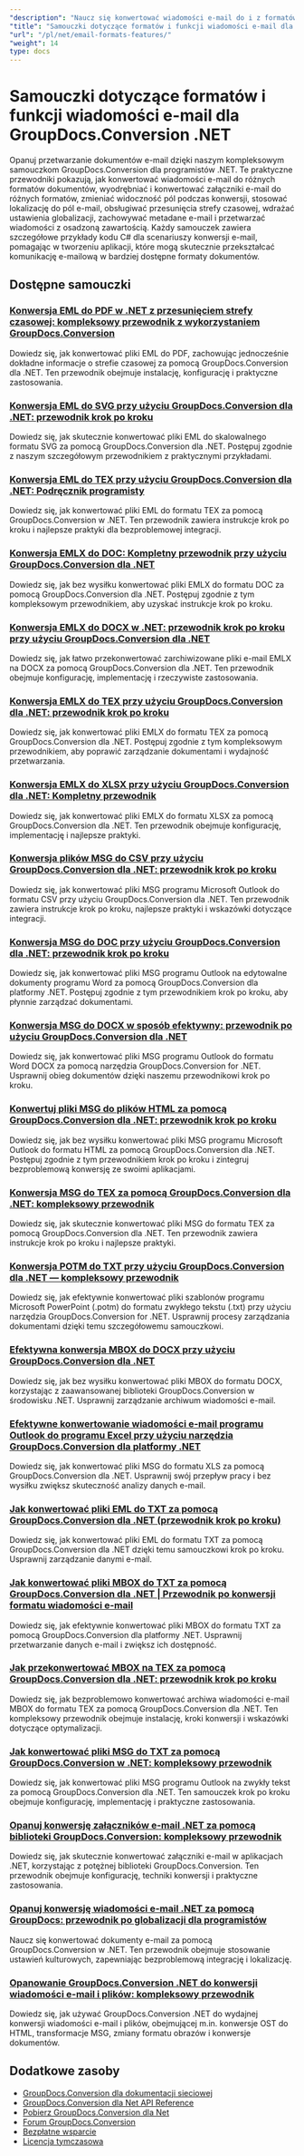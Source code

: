 ```yaml
---
"description": "Naucz się konwertować wiadomości e-mail do i z formatów MSG, EML, EMLX i obsługiwać funkcje specyficzne dla poczty e-mail za pomocą GroupDocs.Conversion .NET."
"title": "Samouczki dotyczące formatów i funkcji wiadomości e-mail dla GroupDocs.Conversion .NET"
"url": "/pl/net/email-formats-features/"
"weight": 14
type: docs
---
```

# Samouczki dotyczące formatów i funkcji wiadomości e-mail dla GroupDocs.Conversion .NET

Opanuj przetwarzanie dokumentów e-mail dzięki naszym kompleksowym samouczkom GroupDocs.Conversion dla programistów .NET. Te praktyczne przewodniki pokazują, jak konwertować wiadomości e-mail do różnych formatów dokumentów, wyodrębniać i konwertować załączniki e-mail do różnych formatów, zmieniać widoczność pól podczas konwersji, stosować lokalizację do pól e-mail, obsługiwać przesunięcia strefy czasowej, wdrażać ustawienia globalizacji, zachowywać metadane e-mail i przetwarzać wiadomości z osadzoną zawartością. Każdy samouczek zawiera szczegółowe przykłady kodu C# dla scenariuszy konwersji e-mail, pomagając w tworzeniu aplikacji, które mogą skutecznie przekształcać komunikację e-mailową w bardziej dostępne formaty dokumentów.

## Dostępne samouczki

### [Konwersja EML do PDF w .NET z przesunięciem strefy czasowej: kompleksowy przewodnik z wykorzystaniem GroupDocs.Conversion](./convert-eml-pdf-net-timezone-offset-groupdocs/)
Dowiedz się, jak konwertować pliki EML do PDF, zachowując jednocześnie dokładne informacje o strefie czasowej za pomocą GroupDocs.Conversion dla .NET. Ten przewodnik obejmuje instalację, konfigurację i praktyczne zastosowania.

### [Konwersja EML do SVG przy użyciu GroupDocs.Conversion dla .NET: przewodnik krok po kroku](./convert-eml-svg-groupdocs-conversion-dotnet/)
Dowiedz się, jak skutecznie konwertować pliki EML do skalowalnego formatu SVG za pomocą GroupDocs.Conversion dla .NET. Postępuj zgodnie z naszym szczegółowym przewodnikiem z praktycznymi przykładami.

### [Konwersja EML do TEX przy użyciu GroupDocs.Conversion dla .NET: Podręcznik programisty](./convert-eml-to-tex-groupdocs-net/)
Dowiedz się, jak konwertować pliki EML do formatu TEX za pomocą GroupDocs.Conversion w .NET. Ten przewodnik zawiera instrukcje krok po kroku i najlepsze praktyki dla bezproblemowej integracji.

### [Konwersja EMLX do DOC: Kompletny przewodnik przy użyciu GroupDocs.Conversion dla .NET](./convert-emlx-to-doc-groupdocs-conversion-guide/)
Dowiedz się, jak bez wysiłku konwertować pliki EMLX do formatu DOC za pomocą GroupDocs.Conversion dla .NET. Postępuj zgodnie z tym kompleksowym przewodnikiem, aby uzyskać instrukcje krok po kroku.

### [Konwersja EMLX do DOCX w .NET: przewodnik krok po kroku przy użyciu GroupDocs.Conversion dla .NET](./convert-emlx-to-docx-groupdocs-net/)
Dowiedz się, jak łatwo przekonwertować zarchiwizowane pliki e-mail EMLX na DOCX za pomocą GroupDocs.Conversion dla .NET. Ten przewodnik obejmuje konfigurację, implementację i rzeczywiste zastosowania.

### [Konwersja EMLX do TEX przy użyciu GroupDocs.Conversion dla .NET: przewodnik krok po kroku](./convert-emlx-to-tex-groupdocs-conversion-net/)
Dowiedz się, jak konwertować pliki EMLX do formatu TEX za pomocą GroupDocs.Conversion dla .NET. Postępuj zgodnie z tym kompleksowym przewodnikiem, aby poprawić zarządzanie dokumentami i wydajność przetwarzania.

### [Konwersja EMLX do XLSX przy użyciu GroupDocs.Conversion dla .NET: Kompletny przewodnik](./convert-emlx-to-xlsx-groupdocs-net/)
Dowiedz się, jak konwertować pliki EMLX do formatu XLSX za pomocą GroupDocs.Conversion dla .NET. Ten przewodnik obejmuje konfigurację, implementację i najlepsze praktyki.

### [Konwersja plików MSG do CSV przy użyciu GroupDocs.Conversion dla .NET: przewodnik krok po kroku](./convert-msg-files-to-csv-using-groupdocs-conversion-for-net/)
Dowiedz się, jak konwertować pliki MSG programu Microsoft Outlook do formatu CSV przy użyciu GroupDocs.Conversion dla .NET. Ten przewodnik zawiera instrukcje krok po kroku, najlepsze praktyki i wskazówki dotyczące integracji.

### [Konwersja MSG do DOC przy użyciu GroupDocs.Conversion dla .NET: przewodnik krok po kroku](./convert-msg-to-doc-groupdocs-conversion-net/)
Dowiedz się, jak konwertować pliki MSG programu Outlook na edytowalne dokumenty programu Word za pomocą GroupDocs.Conversion dla platformy .NET. Postępuj zgodnie z tym przewodnikiem krok po kroku, aby płynnie zarządzać dokumentami.

### [Konwersja MSG do DOCX w sposób efektywny: przewodnik po użyciu GroupDocs.Conversion dla .NET](./convert-msg-to-docx-groupdocs-conversion-dotnet/)
Dowiedz się, jak konwertować pliki MSG programu Outlook do formatu Word DOCX za pomocą narzędzia GroupDocs.Conversion for .NET. Usprawnij obieg dokumentów dzięki naszemu przewodnikowi krok po kroku.

### [Konwertuj pliki MSG do plików HTML za pomocą GroupDocs.Conversion dla .NET: przewodnik krok po kroku](./convert-msg-files-to-html-groupdocs-conversion-dotnet/)
Dowiedz się, jak bez wysiłku konwertować pliki MSG programu Microsoft Outlook do formatu HTML za pomocą GroupDocs.Conversion dla .NET. Postępuj zgodnie z tym przewodnikiem krok po kroku i zintegruj bezproblemową konwersję ze swoimi aplikacjami.

### [Konwersja MSG do TEX za pomocą GroupDocs.Conversion dla .NET: kompleksowy przewodnik](./convert-msg-to-tex-groupdocs-dotnet/)
Dowiedz się, jak skutecznie konwertować pliki MSG do formatu TEX za pomocą GroupDocs.Conversion dla .NET. Ten przewodnik zawiera instrukcje krok po kroku i najlepsze praktyki.

### [Konwersja POTM do TXT przy użyciu GroupDocs.Conversion dla .NET — kompleksowy przewodnik](./convert-potm-to-txt-groupdocs-conversion-net/)
Dowiedz się, jak efektywnie konwertować pliki szablonów programu Microsoft PowerPoint (.potm) do formatu zwykłego tekstu (.txt) przy użyciu narzędzia GroupDocs.Conversion for .NET. Usprawnij procesy zarządzania dokumentami dzięki temu szczegółowemu samouczkowi.

### [Efektywna konwersja MBOX do DOCX przy użyciu GroupDocs.Conversion dla .NET](./convert-mbox-to-docx-groupdocs-conversion-net/)
Dowiedz się, jak bez wysiłku konwertować pliki MBOX do formatu DOCX, korzystając z zaawansowanej biblioteki GroupDocs.Conversion w środowisku .NET. Usprawnij zarządzanie archiwum wiadomości e-mail.

### [Efektywne konwertowanie wiadomości e-mail programu Outlook do programu Excel przy użyciu narzędzia GroupDocs.Conversion dla platformy .NET](./convert-outlook-emails-to-excel-groupdocs-conversion-net/)
Dowiedz się, jak konwertować pliki MSG do formatu XLS za pomocą GroupDocs.Conversion dla .NET. Usprawnij swój przepływ pracy i bez wysiłku zwiększ skuteczność analizy danych e-mail.

### [Jak konwertować pliki EML do TXT za pomocą GroupDocs.Conversion dla .NET (przewodnik krok po kroku)](./convert-eml-txt-groupdocs-conversion-net/)
Dowiedz się, jak konwertować pliki EML do formatu TXT za pomocą GroupDocs.Conversion dla .NET dzięki temu samouczkowi krok po kroku. Usprawnij zarządzanie danymi e-mail.

### [Jak konwertować pliki MBOX do TXT za pomocą GroupDocs.Conversion dla .NET | Przewodnik po konwersji formatu wiadomości e-mail](./convert-mbox-to-txt-groupdocs-dotnet/)
Dowiedz się, jak efektywnie konwertować pliki MBOX do formatu TXT za pomocą GroupDocs.Conversion dla platformy .NET. Usprawnij przetwarzanie danych e-mail i zwiększ ich dostępność.

### [Jak przekonwertować MBOX na TEX za pomocą GroupDocs.Conversion dla .NET: przewodnik krok po kroku](./convert-mbox-to-tex-groupdocs-conversion-net/)
Dowiedz się, jak bezproblemowo konwertować archiwa wiadomości e-mail MBOX do formatu TEX za pomocą GroupDocs.Conversion dla .NET. Ten kompleksowy przewodnik obejmuje instalację, kroki konwersji i wskazówki dotyczące optymalizacji.

### [Jak konwertować pliki MSG do TXT za pomocą GroupDocs.Conversion w .NET: kompleksowy przewodnik](./convert-msg-to-txt-groupdocs-net-tutorial/)
Dowiedz się, jak konwertować pliki MSG programu Outlook na zwykły tekst za pomocą GroupDocs.Conversion dla .NET. Ten samouczek krok po kroku obejmuje konfigurację, implementację i praktyczne zastosowania.

### [Opanuj konwersję załączników e-mail .NET za pomocą biblioteki GroupDocs.Conversion: kompleksowy przewodnik](./net-email-attachment-conversion-groupdocs-guide/)
Dowiedz się, jak skutecznie konwertować załączniki e-mail w aplikacjach .NET, korzystając z potężnej biblioteki GroupDocs.Conversion. Ten przewodnik obejmuje konfigurację, techniki konwersji i praktyczne zastosowania.

### [Opanuj konwersję wiadomości e-mail .NET za pomocą GroupDocs: przewodnik po globalizacji dla programistów](./master-net-email-conversion-groupdocs-globalization-guide/)
Naucz się konwertować dokumenty e-mail za pomocą GroupDocs.Conversion w .NET. Ten przewodnik obejmuje stosowanie ustawień kulturowych, zapewniając bezproblemową integrację i lokalizację.

### [Opanowanie GroupDocs.Conversion .NET do konwersji wiadomości e-mail i plików: kompleksowy przewodnik](./mastering-groupdocs-conversion-net-email-file-convert/)
Dowiedz się, jak używać GroupDocs.Conversion .NET do wydajnej konwersji wiadomości e-mail i plików, obejmującej m.in. konwersje OST do HTML, transformacje MSG, zmiany formatu obrazów i konwersje dokumentów.

## Dodatkowe zasoby

- [GroupDocs.Conversion dla dokumentacji sieciowej](https://docs.groupdocs.com/conversion/net/)
- [GroupDocs.Conversion dla Net API Reference](https://reference.groupdocs.com/conversion/net/)
- [Pobierz GroupDocs.Conversion dla Net](https://releases.groupdocs.com/conversion/net/)
- [Forum GroupDocs.Conversion](https://forum.groupdocs.com/c/conversion)
- [Bezpłatne wsparcie](https://forum.groupdocs.com/)
- [Licencja tymczasowa](https://purchase.groupdocs.com/temporary-license/)